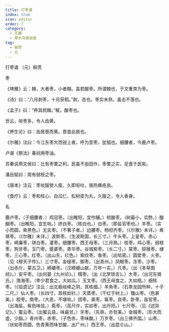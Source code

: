 ```yaml
---
title: 打枣谱
index: true
icon: editor
order: 7
category:
  - 艺藏
  - 草木鸟兽虫鱼
tag:
  - 柳贯
  - 元
---
```


打枣谱    （元）柳贯  

枣  

《埤雅》云：棘，大者枣，小者棘。盖若酸枣。所谓棘也，于文重朿为枣。  

《诗》曰：“八月剥枣，十月获稻。”剥，击也。枣实未熟，虽击不落也。  

《孟子》曰：“养其梳棘。”樲，酸枣也。  

世云，啖枣多，令人齿黄。  

《养生论》曰：齿居晋而黄。晋食此故也。  

《尔雅》注曰：今江东枣大而锐上者，呼为壶枣，犹瓠也。细腰者，今鹿卢枣。  

卢谌《祭法》春祠用枣油。  

苏秦说燕文侯曰：比有枣栗之利，民虽不由田作，枣栗之实，足食于民矣。  

潘岳赋曰：周有弱枝之枣。  

《唐本》注云：枣啖服使人瘦，久即呕吐，揩热疿疮良。  

《食疗》云：枣和桂心、白瓜仁、松树皮为丸，久服之，令人香身。  

名  

鹿卢枣。（子细腰者．）鸡冠枣。（出睢阳，宜作脯。）梳酸枣。（树最小，实酢。）醍醐枣。（出睢阳，宜生啖。）挤白枣。（核白也。）白枣。（即盐官枣也。）羊枣。（实小而圆，紫黑色。）无实枣。（不著子者。）边腰枣。杨彻齐枣。（《尔雅》未详。）煮填枣。（《尔雅》未详。）波斯枣。（生波斯国，长三寸。）牛头枣。上皇枣。赤心枣，崎廉枣，骈白枣。灌枣。细腰枣。西王母枣。（三月熟。）桂枣。鸡心枣。弱枝枣。狗牙枣。玉门枣。蹙婆枣。青华枣。谷城紫枣。（长二寸。）棠枣。猕猴枣。棣枣。三心枣。红枣。（出山东，红色。）紫纹枣。香枣。（出哈密。）圆爱枣．火枣。（见《穆天子传》。）三寸枣。金槌枣。御枣。（出青州。）凤眼枣。冻枣。沙枣。（出赤斤，蒙古卫。）嵭嵣枣。（汉嵭嵣山献，万年一实。）凡枣。（出《本草图经》。）安平枣。（出何晏《九州论》。）糯枣。（出《北梦琐言》。）大枣。（出河东猗氏。）渤海枣。（李少君食之，大如瓜。）玉文枣。（西王母食之，大如瓶。）细核枣。（《拾遗记》注云：出北极岐峰之阴，其核细。）羊角枣。（石季龙园所种，十子二尺。）仙人枣。（长四寸，其核如针。）天蒸枣。（干红于树上。）騩山枣。（色甚美。）胶枣。南枣。（大恶，不堪啖。）团枣。美枣。匾枣。良枣。卧枣。盐官枣。（出海盐，紫色味佳。）菟枣。（高尺许，实如枣，出丹阳。）七尺枣。（见《述异记》。）蜜云枣。（出蜜云县，味最甘。）牙枣。（先熟，亦甘美。）金城枣。（形大而虚，少脂。）青州枣。赤枣。（子色赤，枣味酸。）万岁枣。（出三佛齐国。）山枣。（状如枣而圆，色青黄而味甘酸，出广州。）西王枣。（出昆仑山。）  
